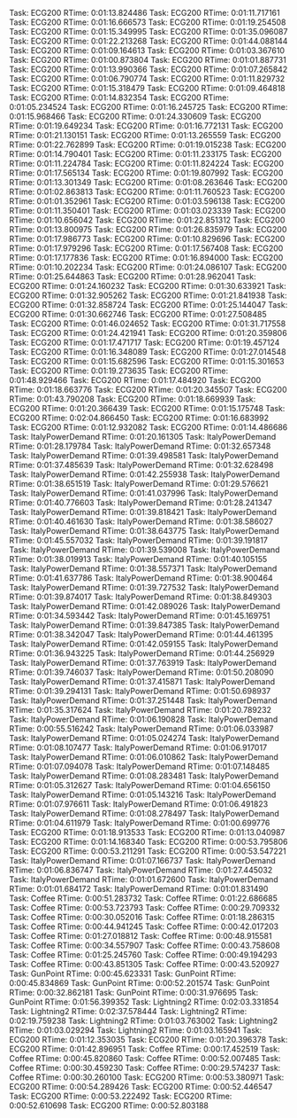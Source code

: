 Task: ECG200 RTime: 0:01:13.824486
Task: ECG200 RTime: 0:01:11.717161
Task: ECG200 RTime: 0:01:16.666573
Task: ECG200 RTime: 0:01:19.254508
Task: ECG200 RTime: 0:01:15.349995
Task: ECG200 RTime: 0:01:35.096087
Task: ECG200 RTime: 0:01:22.213268
Task: ECG200 RTime: 0:01:44.088144
Task: ECG200 RTime: 0:01:09.164613
Task: ECG200 RTime: 0:01:03.367610
Task: ECG200 RTime: 0:01:00.873804
Task: ECG200 RTime: 0:01:01.887731
Task: ECG200 RTime: 0:01:13.990366
Task: ECG200 RTime: 0:01:07.265842
Task: ECG200 RTime: 0:01:06.790774
Task: ECG200 RTime: 0:01:11.829732
Task: ECG200 RTime: 0:01:15.318479
Task: ECG200 RTime: 0:01:09.464818
Task: ECG200 RTime: 0:01:14.832354
Task: ECG200 RTime: 0:01:05.234524
Task: ECG200 RTime: 0:01:16.245725
Task: ECG200 RTime: 0:01:15.968466
Task: ECG200 RTime: 0:01:24.330609
Task: ECG200 RTime: 0:01:19.649234
Task: ECG200 RTime: 0:01:16.772131
Task: ECG200 RTime: 0:01:21.130151
Task: ECG200 RTime: 0:01:13.265559
Task: ECG200 RTime: 0:01:22.762899
Task: ECG200 RTime: 0:01:19.015238
Task: ECG200 RTime: 0:01:14.790401
Task: ECG200 RTime: 0:01:11.233175
Task: ECG200 RTime: 0:01:11.224784
Task: ECG200 RTime: 0:01:11.824224
Task: ECG200 RTime: 0:01:17.565134
Task: ECG200 RTime: 0:01:19.807992
Task: ECG200 RTime: 0:01:13.301349
Task: ECG200 RTime: 0:01:08.263646
Task: ECG200 RTime: 0:01:02.863813
Task: ECG200 RTime: 0:01:11.760523
Task: ECG200 RTime: 0:01:01.352961
Task: ECG200 RTime: 0:01:03.596138
Task: ECG200 RTime: 0:01:11.350401
Task: ECG200 RTime: 0:01:03.023339
Task: ECG200 RTime: 0:01:10.656042
Task: ECG200 RTime: 0:01:22.851312
Task: ECG200 RTime: 0:01:13.800975
Task: ECG200 RTime: 0:01:26.835979
Task: ECG200 RTime: 0:01:17.986773
Task: ECG200 RTime: 0:01:10.829696
Task: ECG200 RTime: 0:01:17.979296
Task: ECG200 RTime: 0:01:17.567408
Task: ECG200 RTime: 0:01:17.177836
Task: ECG200 RTime: 0:01:16.894000
Task: ECG200 RTime: 0:01:10.202234
Task: ECG200 RTime: 0:01:24.086107
Task: ECG200 RTime: 0:01:25.644863
Task: ECG200 RTime: 0:01:28.962041
Task: ECG200 RTime: 0:01:24.160232
Task: ECG200 RTime: 0:01:30.633921
Task: ECG200 RTime: 0:01:32.905262
Task: ECG200 RTime: 0:01:21.841938
Task: ECG200 RTime: 0:01:32.858724
Task: ECG200 RTime: 0:01:25.144047
Task: ECG200 RTime: 0:01:30.662746
Task: ECG200 RTime: 0:01:27.508485
Task: ECG200 RTime: 0:01:46.024652
Task: ECG200 RTime: 0:01:31.717558
Task: ECG200 RTime: 0:01:24.421941
Task: ECG200 RTime: 0:01:20.359806
Task: ECG200 RTime: 0:01:17.471717
Task: ECG200 RTime: 0:01:19.457124
Task: ECG200 RTime: 0:01:16.348089
Task: ECG200 RTime: 0:01:27.014548
Task: ECG200 RTime: 0:01:15.682596
Task: ECG200 RTime: 0:01:15.301653
Task: ECG200 RTime: 0:01:19.273635
Task: ECG200 RTime: 0:01:48.929466
Task: ECG200 RTime: 0:01:17.484920
Task: ECG200 RTime: 0:01:18.663776
Task: ECG200 RTime: 0:01:20.345507
Task: ECG200 RTime: 0:01:43.790208
Task: ECG200 RTime: 0:01:18.669939
Task: ECG200 RTime: 0:01:20.366439
Task: ECG200 RTime: 0:01:15.175748
Task: ECG200 RTime: 0:02:04.866450
Task: ECG200 RTime: 0:01:16.683992
Task: ECG200 RTime: 0:01:12.932082
Task: ECG200 RTime: 0:01:14.486686
Task: ItalyPowerDemand RTime: 0:01:20.161305
Task: ItalyPowerDemand RTime: 0:01:28.179784
Task: ItalyPowerDemand RTime: 0:01:32.657348
Task: ItalyPowerDemand RTime: 0:01:39.498581
Task: ItalyPowerDemand RTime: 0:01:37.485639
Task: ItalyPowerDemand RTime: 0:01:32.628498
Task: ItalyPowerDemand RTime: 0:01:42.255938
Task: ItalyPowerDemand RTime: 0:01:38.651519
Task: ItalyPowerDemand RTime: 0:01:29.576621
Task: ItalyPowerDemand RTime: 0:01:41.037996
Task: ItalyPowerDemand RTime: 0:01:40.776603
Task: ItalyPowerDemand RTime: 0:01:28.241347
Task: ItalyPowerDemand RTime: 0:01:39.818421
Task: ItalyPowerDemand RTime: 0:01:40.461630
Task: ItalyPowerDemand RTime: 0:01:38.586027
Task: ItalyPowerDemand RTime: 0:01:38.643775
Task: ItalyPowerDemand RTime: 0:01:45.557032
Task: ItalyPowerDemand RTime: 0:01:39.191817
Task: ItalyPowerDemand RTime: 0:01:39.539008
Task: ItalyPowerDemand RTime: 0:01:38.019913
Task: ItalyPowerDemand RTime: 0:01:40.105155
Task: ItalyPowerDemand RTime: 0:01:38.557371
Task: ItalyPowerDemand RTime: 0:01:41.637786
Task: ItalyPowerDemand RTime: 0:01:38.900464
Task: ItalyPowerDemand RTime: 0:01:39.727532
Task: ItalyPowerDemand RTime: 0:01:39.874017
Task: ItalyPowerDemand RTime: 0:01:38.849303
Task: ItalyPowerDemand RTime: 0:01:42.089026
Task: ItalyPowerDemand RTime: 0:01:34.593442
Task: ItalyPowerDemand RTime: 0:01:45.169751
Task: ItalyPowerDemand RTime: 0:01:39.847385
Task: ItalyPowerDemand RTime: 0:01:38.342047
Task: ItalyPowerDemand RTime: 0:01:44.461395
Task: ItalyPowerDemand RTime: 0:01:42.059155
Task: ItalyPowerDemand RTime: 0:01:36.943225
Task: ItalyPowerDemand RTime: 0:01:44.256929
Task: ItalyPowerDemand RTime: 0:01:37.763919
Task: ItalyPowerDemand RTime: 0:01:39.746037
Task: ItalyPowerDemand RTime: 0:01:50.208090
Task: ItalyPowerDemand RTime: 0:01:37.415871
Task: ItalyPowerDemand RTime: 0:01:39.294131
Task: ItalyPowerDemand RTime: 0:01:50.698937
Task: ItalyPowerDemand RTime: 0:01:37.251448
Task: ItalyPowerDemand RTime: 0:01:35.317624
Task: ItalyPowerDemand RTime: 0:01:20.789232
Task: ItalyPowerDemand RTime: 0:01:06.190828
Task: ItalyPowerDemand RTime: 0:00:55.516242
Task: ItalyPowerDemand RTime: 0:01:06.033987
Task: ItalyPowerDemand RTime: 0:01:05.024274
Task: ItalyPowerDemand RTime: 0:01:08.107477
Task: ItalyPowerDemand RTime: 0:01:06.917017
Task: ItalyPowerDemand RTime: 0:01:06.010862
Task: ItalyPowerDemand RTime: 0:01:07.094078
Task: ItalyPowerDemand RTime: 0:01:07.148485
Task: ItalyPowerDemand RTime: 0:01:08.283481
Task: ItalyPowerDemand RTime: 0:01:05.312627
Task: ItalyPowerDemand RTime: 0:01:04.656150
Task: ItalyPowerDemand RTime: 0:01:05.143216
Task: ItalyPowerDemand RTime: 0:01:07.976611
Task: ItalyPowerDemand RTime: 0:01:06.491823
Task: ItalyPowerDemand RTime: 0:01:08.278497
Task: ItalyPowerDemand RTime: 0:01:04.611979
Task: ItalyPowerDemand RTime: 0:01:00.699776
Task: ECG200 RTime: 0:01:18.913533
Task: ECG200 RTime: 0:01:13.040987
Task: ECG200 RTime: 0:01:14.168340
Task: ECG200 RTime: 0:00:53.795806
Task: ECG200 RTime: 0:00:53.211291
Task: ECG200 RTime: 0:00:53.547221
Task: ItalyPowerDemand RTime: 0:01:07.166737
Task: ItalyPowerDemand RTime: 0:01:06.836747
Task: ItalyPowerDemand RTime: 0:01:27.445032
Task: ItalyPowerDemand RTime: 0:01:01.672600
Task: ItalyPowerDemand RTime: 0:01:01.684172
Task: ItalyPowerDemand RTime: 0:01:01.831490
Task: Coffee RTime: 0:00:51.283732
Task: Coffee RTime: 0:01:22.686685
Task: Coffee RTime: 0:00:53.723793
Task: Coffee RTime: 0:00:29.709332
Task: Coffee RTime: 0:00:30.052016
Task: Coffee RTime: 0:01:18.286315
Task: Coffee RTime: 0:00:44.941245
Task: Coffee RTime: 0:00:42.017203
Task: Coffee RTime: 0:01:27.018812
Task: Coffee RTime: 0:00:48.915581
Task: Coffee RTime: 0:00:34.557907
Task: Coffee RTime: 0:00:43.758608
Task: Coffee RTime: 0:01:25.245760
Task: Coffee RTime: 0:00:49.194293
Task: Coffee RTime: 0:00:43.851305
Task: Coffee RTime: 0:00:43.520927
Task: GunPoint RTime: 0:00:45.623331
Task: GunPoint RTime: 0:00:45.834869
Task: GunPoint RTime: 0:00:52.201574
Task: GunPoint RTime: 0:00:32.862181
Task: GunPoint RTime: 0:00:31.976695
Task: GunPoint RTime: 0:01:56.399352
Task: Lightning2 RTime: 0:02:03.331854
Task: Lightning2 RTime: 0:02:37.578444
Task: Lightning2 RTime: 0:02:19.759238
Task: Lightning2 RTime: 0:01:03.763002
Task: Lightning2 RTime: 0:01:03.029294
Task: Lightning2 RTime: 0:01:03.165941
Task: ECG200 RTime: 0:01:12.353035
Task: ECG200 RTime: 0:01:20.396378
Task: ECG200 RTime: 0:01:42.896951
Task: Coffee RTime: 0:00:17.452519
Task: Coffee RTime: 0:00:45.820860
Task: Coffee RTime: 0:00:52.007485
Task: Coffee RTime: 0:00:30.459230
Task: Coffee RTime: 0:00:29.574237
Task: Coffee RTime: 0:00:30.260100
Task: ECG200 RTime: 0:00:53.380971
Task: ECG200 RTime: 0:00:54.289426
Task: ECG200 RTime: 0:00:52.446547
Task: ECG200 RTime: 0:00:53.222492
Task: ECG200 RTime: 0:00:52.610698
Task: ECG200 RTime: 0:00:52.803188

